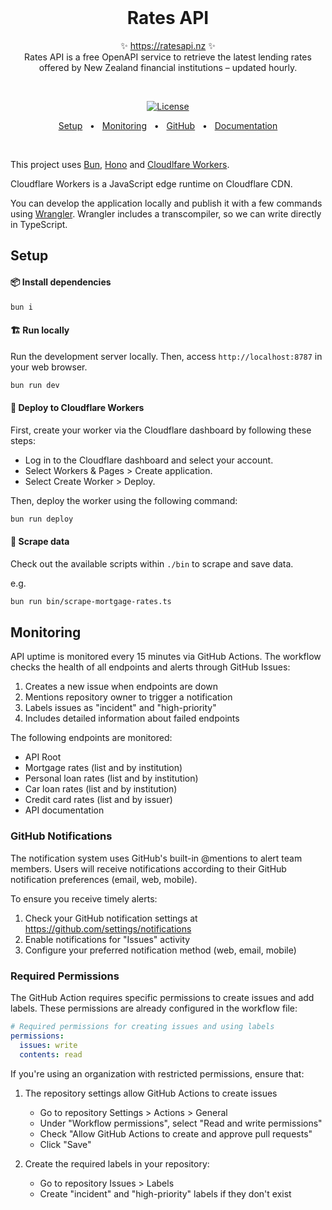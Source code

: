 <br />
<h1 align="center">
  Rates API
</h1>
<p align="center">
  ✨ <a href="https://ratesapi.nz">https://ratesapi.nz</a> ✨
  <br />
  Rates API is a free OpenAPI service to retrieve the latest lending rates offered by New Zealand financial institutions – updated hourly.
</p>
<br />

<p align="center">
  <a href="https://opensource.org/licenses/MIT" rel="nofollow"><img src="https://img.shields.io/github/license/decs/typeschema" alt="License"></a>
</p>
<p align="center">
  <a href="#setup">Setup</a>
  <span>&nbsp;&nbsp;•&nbsp;&nbsp;</span>
  <a href="#monitoring">Monitoring</a>
  <span>&nbsp;&nbsp;•&nbsp;&nbsp;</span>
  <a href="https://github.com/simonbetton/ratesapi.nz">GitHub</a>
  <span>&nbsp;&nbsp;•&nbsp;&nbsp;</span>
  <a href="https://docs.ratesapi.nz">Documentation</a>
</p>
<br />

This project uses [Bun](https://bun.sh/), [Hono](https://hono.dev/) and [Cloudlfare Workers](https://workers.cloudflare.com/).

Cloudflare Workers is a JavaScript edge runtime on Cloudflare CDN.

You can develop the application locally and publish it with a few commands using [Wrangler](https://developers.cloudflare.com/workers/wrangler/).
Wrangler includes a transcompiler, so we can write directly in TypeScript.

<a id="setup"></a>

## Setup

#### 📦 Install dependencies

```zsh
bun i
```

#### 🏗️ Run locally

Run the development server locally. Then, access `http://localhost:8787` in your web browser.

```zsh
bun run dev
```

#### 🚀 Deploy to Cloudflare Workers

First, create your worker via the Cloudflare dashboard by following these steps:

- Log in to the Cloudflare dashboard and select your account.
- Select Workers & Pages > Create application.
- Select Create Worker > Deploy.

Then, deploy the worker using the following command:

```zsh
bun run deploy
```

#### 🔩 Scrape data

Check out the available scripts within `./bin` to scrape and save data.

e.g.

```zsh
bun run bin/scrape-mortgage-rates.ts
```

<a id="monitoring"></a>

## Monitoring

API uptime is monitored every 15 minutes via GitHub Actions. The workflow checks the health of all endpoints and alerts through GitHub Issues:

1. Creates a new issue when endpoints are down
2. Mentions repository owner to trigger a notification
3. Labels issues as "incident" and "high-priority"
4. Includes detailed information about failed endpoints

The following endpoints are monitored:
- API Root
- Mortgage rates (list and by institution)
- Personal loan rates (list and by institution)
- Car loan rates (list and by institution)
- Credit card rates (list and by issuer)
- API documentation

### GitHub Notifications
The notification system uses GitHub's built-in @mentions to alert team members. Users will receive notifications according to their GitHub notification preferences (email, web, mobile).

To ensure you receive timely alerts:
1. Check your GitHub notification settings at https://github.com/settings/notifications
2. Enable notifications for "Issues" activity
3. Configure your preferred notification method (web, email, mobile)

### Required Permissions
The GitHub Action requires specific permissions to create issues and add labels. These permissions are already configured in the workflow file:

```yaml
# Required permissions for creating issues and using labels
permissions:
  issues: write
  contents: read
```

If you're using an organization with restricted permissions, ensure that:

1. The repository settings allow GitHub Actions to create issues
   - Go to repository Settings > Actions > General
   - Under "Workflow permissions", select "Read and write permissions"
   - Check "Allow GitHub Actions to create and approve pull requests"
   - Click "Save"

2. Create the required labels in your repository:
   - Go to repository Issues > Labels
   - Create "incident" and "high-priority" labels if they don't exist
